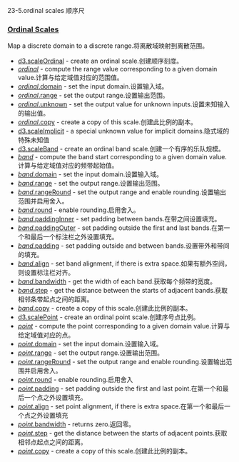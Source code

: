23-5.ordinal scales 顺序尺

### [](https://github.com/d3/d3/blob/main/API.md#ordinal-scales)[Ordinal Scales](https://github.com/d3/d3-scale/blob/v4.0.2/README.md#ordinal-scales)

Map a discrete domain to a discrete range.将离散域映射到离散范围。

-   [d3.scaleOrdinal](https://github.com/d3/d3-scale/blob/v4.0.2/README.md#scaleOrdinal) - create an ordinal scale.创建顺序刻度。
-   [*ordinal*](https://github.com/d3/d3-scale/blob/v4.0.2/README.md#_ordinal) - compute the range value corresponding to a given domain value.计算与给定域值对应的范围值。
-   [*ordinal*.domain](https://github.com/d3/d3-scale/blob/v4.0.2/README.md#ordinal_domain) - set the input domain.设置输入域。
-   [*ordinal*.range](https://github.com/d3/d3-scale/blob/v4.0.2/README.md#ordinal_range) - set the output range.设置输出范围。
-   [*ordinal*.unknown](https://github.com/d3/d3-scale/blob/v4.0.2/README.md#ordinal_unknown) - set the output value for unknown inputs.设置未知输入的输出值。
-   [*ordinal*.copy](https://github.com/d3/d3-scale/blob/v4.0.2/README.md#ordinal_copy) - create a copy of this scale.创建此比例的副本。
-   [d3.scaleImplicit](https://github.com/d3/d3-scale/blob/v4.0.2/README.md#scaleImplicit) - a special unknown value for implicit domains.隐式域的特殊未知值
-   [d3.scaleBand](https://github.com/d3/d3-scale/blob/v4.0.2/README.md#scaleBand) - create an ordinal band scale.创建一个有序的乐队规模。
-   [*band*](https://github.com/d3/d3-scale/blob/v4.0.2/README.md#_band) - compute the band start corresponding to a given domain value.计算与给定域值对应的频带起始值。
-   [*band*.domain](https://github.com/d3/d3-scale/blob/v4.0.2/README.md#band_domain) - set the input domain.设置输入域。
-   [*band*.range](https://github.com/d3/d3-scale/blob/v4.0.2/README.md#band_range) - set the output range.设置输出范围。
-   [*band*.rangeRound](https://github.com/d3/d3-scale/blob/v4.0.2/README.md#band_rangeRound) - set the output range and enable rounding.设置输出范围并启用舍入。
-   [*band*.round](https://github.com/d3/d3-scale/blob/v4.0.2/README.md#band_round) - enable rounding.启用舍入。
-   [*band*.paddingInner](https://github.com/d3/d3-scale/blob/v4.0.2/README.md#band_paddingInner) - set padding between bands.在带之间设置填充。
-   [*band*.paddingOuter](https://github.com/d3/d3-scale/blob/v4.0.2/README.md#band_paddingOuter) - set padding outside the first and last bands.在第一个和最后一个标注栏之外设置填充。
-   [*band*.padding](https://github.com/d3/d3-scale/blob/v4.0.2/README.md#band_padding) - set padding outside and between bands.设置带外和带间的填充。
-   [*band*.align](https://github.com/d3/d3-scale/blob/v4.0.2/README.md#band_align) - set band alignment, if there is extra space.如果有额外空间，则设置标注栏对齐。
-   [*band*.bandwidth](https://github.com/d3/d3-scale/blob/v4.0.2/README.md#band_bandwidth) - get the width of each band.获取每个频带的宽度。
-   [*band*.step](https://github.com/d3/d3-scale/blob/v4.0.2/README.md#band_step) - get the distance between the starts of adjacent bands.获取相邻条带起点之间的距离。
-   [*band*.copy](https://github.com/d3/d3-scale/blob/v4.0.2/README.md#band_copy) - create a copy of this scale.创建此比例的副本。
-   [d3.scalePoint](https://github.com/d3/d3-scale/blob/v4.0.2/README.md#scalePoint) - create an ordinal point scale.创建序号点比例。
-   [*point*](https://github.com/d3/d3-scale/blob/v4.0.2/README.md#_point) - compute the point corresponding to a given domain value.计算与给定域值对应的点。
-   [*point*.domain](https://github.com/d3/d3-scale/blob/v4.0.2/README.md#point_domain) - set the input domain.设置输入域。
-   [*point*.range](https://github.com/d3/d3-scale/blob/v4.0.2/README.md#point_range) - set the output range.设置输出范围。
-   [*point*.rangeRound](https://github.com/d3/d3-scale/blob/v4.0.2/README.md#point_rangeRound) - set the output range and enable rounding.设置输出范围并启用舍入。
-   [*point*.round](https://github.com/d3/d3-scale/blob/v4.0.2/README.md#point_round) - enable rounding.启用舍入
-   [*point*.padding](https://github.com/d3/d3-scale/blob/v4.0.2/README.md#point_padding) - set padding outside the first and last point.在第一个和最后一个点之外设置填充。
-   [*point*.align](https://github.com/d3/d3-scale/blob/v4.0.2/README.md#point_align) - set point alignment, if there is extra space.在第一个和最后一个点之外设置填充
-   [*point*.bandwidth](https://github.com/d3/d3-scale/blob/v4.0.2/README.md#point_bandwidth) - returns zero.返回零。
-   [*point*.step](https://github.com/d3/d3-scale/blob/v4.0.2/README.md#point_step) - get the distance between the starts of adjacent points.获取相邻点起点之间的距离。
-   [*point*.copy](https://github.com/d3/d3-scale/blob/v4.0.2/README.md#point_copy) - create a copy of this scale.创建此比例的副本。